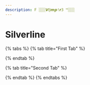 ```yaml
---
description: F ░░░𝙑@𝙢𝙥!𝙧3 ™░░░
---
```


# Silverline

{% tabs %}
{% tab title="First Tab" %}

{% endtab %}

{% tab title="Second Tab" %}

{% endtab %}
{% endtabs %}
